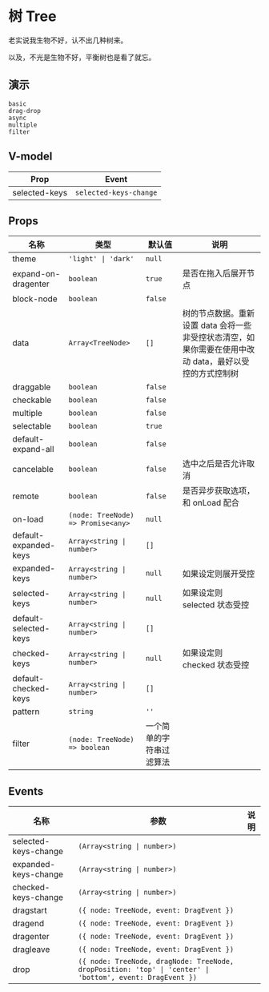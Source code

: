 # 树 Tree
老实说我生物不好，认不出几种树来。

以及，不光是生物不好，平衡树也是看了就忘。

## 演示
```demo
basic
drag-drop
async
multiple
filter
```
## V-model
|Prop|Event|
|-|-|
|selected-keys|`selected-keys-change`|

## Props
|名称|类型|默认值|说明|
|-|-|-|-|
|theme|`'light' \| 'dark'`|`null`||
|expand-on-dragenter|`boolean`|`true`|是否在拖入后展开节点|
|block-node|`boolean`|`false`||
|data|`Array<TreeNode>`|`[]`|树的节点数据。重新设置 data 会将一些非受控状态清空，如果你需要在使用中改动 data，最好以受控的方式控制树|
|draggable|`boolean`|`false`||
|checkable|`boolean`|`false`||
|multiple|`boolean`|`false`||
|selectable|`boolean`|`true`||
|default-expand-all|`boolean`|`false`||
|cancelable|`boolean`|`false`|选中之后是否允许取消|
|remote|`boolean`|`false`|是否异步获取选项，和 onLoad 配合|
|on-load|`(node: TreeNode) => Promise<any>`|`null`||
|default-expanded-keys|`Array<string \| number>`|`[]`||
|expanded-keys|`Array<string \| number>`|`null`|如果设定则展开受控|
|selected-keys|`Array<string \| number>`|`null`|如果设定则 selected 状态受控|
|default-selected-keys|`Array<string \| number>`|`[]`||
|checked-keys|`Array<string \| number>`|`null`|如果设定则 checked 状态受控|
|default-checked-keys|`Array<string \| number>`|`[]`||
|pattern|`string`|`''`||
|filter|`(node: TreeNode) => boolean`|一个简单的字符串过滤算法||

## Events
|名称|参数|说明|
|-|-|-|
|selected-keys-change|`(Array<string \| number>)`||
|expanded-keys-change|`(Array<string \| number>)`||
|checked-keys-change|`(Array<string \| number>)`||
|dragstart|`({ node: TreeNode, event: DragEvent })`||
|dragend|`({ node: TreeNode, event: DragEvent })`||
|dragenter|`({ node: TreeNode, event: DragEvent })`||
|dragleave|`({ node: TreeNode, event: DragEvent })`||
|drop|`({ node: TreeNode, dragNode: TreeNode, dropPosition: 'top' \| 'center' \| 'bottom', event: DragEvent })`||